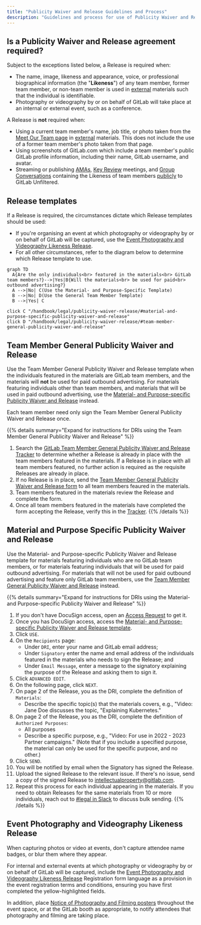 ```yaml
---
title: "Publicity Waiver and Release Guidelines and Process"
description: "Guidelines and process for use of Publicity Waiver and Release agreements"
---
```


## Is a Publicity Waiver and Release agreement required?

Subject to the exceptions listed below, a Release is required when:
- The name, image, likeness and appearance, voice, or professional biographical information (the "**Likeness**") of any team member, former team member, or non-team member is used in [external](https://about.gitlab.com/handbook/legal/materials-legal-review-process/#external-vs-internal-use) materials such that the individual is identifiable.
- Photography or videography by or on behalf of GitLab will take place at an internal or external event, such as a conference.

A Release is **not** required when:
- Using a current team member's name, job title, or photo taken from the [Meet Our Team page](/handbook/company/team/) in [external](https://about.gitlab.com/handbook/legal/materials-legal-review-process/#external-vs-internal-use) materials. This does not include the use of a former team member's photo taken from that page.
- Using screenshots of GitLab.com which include a team member's public GitLab profile information, including their name, GitLab username, and avatar.
- Streaming or publishing [AMAs](/handbook/communication/ask-me-anything/), [Key Review](/handbook/key-review/) meetings, and [Group Conversations](/handbook/group-conversations/) containing the Likeness of team members [publicly](/handbook/marketing/marketing-operations/youtube/#visibility) to GitLab Unfiltered.

## Release templates

If a Release is required, the circumstances dictate which Release templates should be used:
- If you're organising an event at which photography or videography by or on behalf of GitLab will be captured, use the [Event Photography and Videography Likeness Release](./#event-photograph-and-videography-likeness-release).
- For all other circumstances, refer to the diagram below to determine which Release template to use.

```mermaid
graph TD
  A{Are the only individuals<br> featured in the materials<br> GitLab team members?}-->|Yes|B{Will the materials<br> be used for paid<br> outbound advertising?}
  A -->|No| C(Use the Material- and Purpose-Specific Template)
  B -->|No| D(Use the General Team Member Template)
  B -->|Yes| C

click C "/handbook/legal/publicity-waiver-release/#material-and-purpose-specific-publicity-waiver-and-release"
click D "/handbook/legal/publicity-waiver-release/#team-member-general-publicity-waiver-and-release"
```

## Team Member General Publicity Waiver and Release

Use the Team Member General Publicity Waiver and Release template when the individuals featured in the materials are GitLab team members, and the materials will **not** be used for paid outbound advertising. For materials featuring individuals other than team members, and materials that will be used in paid outbound advertising, use the [Material- and Purpose-specific Publicity Waiver and Release](./#material--and-purpose-specific-publicity-waiver-and-release) instead.

Each team member need only sign the Team Member General Publicity Waiver and Release once.

{{% details summary="Expand for instructions for DRIs using the Team Member General Publicity Waiver and Release" %}}
1. Search the [GitLab Team Member General Publicity Waiver and Release Tracker](https://docs.google.com/spreadsheets/d/1fOENNDeCoAzXSdHIcD7GGJnwpUYL1qlqzwB1WbHrdlg/edit#gid=249560389) to determine whether a Release is already in place with the team members featured in the materials. If a Release is in place with all team members featured, no further action is required as the requisite Releases are already in place.
1. If no Release is in place, send the [Team Member General Publicity Waiver and Release form](https://docs.google.com/forms/d/1QACcbwfmEZzGSvBQ-UzPtQjsgduSxy5B5cV-C0DUmWs/edit) to all team members feaured in the materials.
1. Team members featured in the materials review the Release and complete the form.
1. Once all team members featured in the materials have completed the form accepting the Release, verify this in the [Tracker](https://docs.google.com/spreadsheets/d/1fOENNDeCoAzXSdHIcD7GGJnwpUYL1qlqzwB1WbHrdlg/edit#gid=249560389).
{{% /details %}}

## Material and Purpose Specific Publicity Waiver and Release

Use the Material- and Purpose-specific Publicity Waiver and Release template for materials featuring individuals who are no GitLab team members, or for materials featuring individuals that will be used for paid outbound advertising. For materials that will not be used for paid outbound advertising and feature only GitLab team members, use the [Team Member General Publicity Waiver and Release](./#team-member-general-publicity-waiver-and-release) instead.

{{% details summary="Expand for instructions for DRIs using the Material- and Purpose-specific Publicity Waiver and Release" %}}
1. If you don't have DocuSign access, open an [Access Request](/handbook/business-technology/team-member-enablement/onboarding-access-requests/access-requests/) to get it.
1. Once you has DocuSign access, access the [Material- and Purpose-specific Publicity Waiver and Release template](https://app.docusign.com/templates/details/0716de66-3f1e-4969-b305-4562b9af665d).
1. Click `USE`.
1. On the `Recipients` page:
   - Under `DRI`, enter your name and GitLab email address;
   - Under `Signatory` enter the name and email address of the individuals featured in the materials who needs to sign the Release; and
   - Under `Email Message`, enter a message to the signatory explaining the purpose of the Release and asking them to sign it.
1. Click `ADVANCED EDIT`.
1. On the following page, click `NEXT`.
1. On page 2 of the Release, you as the DRI, complete the definition of `Materials`:
    - Describe the specific topic(s) that the materials covers, e.g., "Video: Jane Doe discusses the topic, "Explaining Kubernetes."
1. On page 2 of the Release, you as the DRI, complete the definition of `Authorized Purposes`:
    - All purposes
    - Describe a specific purpose, e.g., "Video: For use in 2022 - 2023 Partner campaigns." (Note that if you include a specified purpose, the material can only be used for the specific purpose, and no other.)
1. Click `SEND`.
1. You will be notified by email when the Signatory has signed the Release.
1. Upload the signed Release to the relevant issue.  If there's no issue, send a copy of the signed Release to intellectualproperty@gitlab.com.
1. Repeat this process for each individual appearing in the materials. If you need to obtain Releases for the same materials from 10 or more individuals, reach out to [#legal in Slack](https://app.slack.com/client/T02592416/C78E74A6L) to discuss bulk sending.
{{% /details %}}

## Event Photography and Videography Likeness Release

When capturing photos or video at events, don't capture attendee name badges, or blur them where they appear.

For internal and external events at which photography or videography by or on behalf of GitLab will be captured, include the [Event Photography and Videography Likeness Release](https://docs.google.com/document/d/11ihdyShiPngTZg9gtl2LvoU6Uixp2ohEE5mVQEv18NM/edit) Registration form language as a provision in the event registration terms and conditions, ensuring you have first completed the yellow-highlighted fields.

In addition, place [Notice of Photography and Filming posters](https://docs.google.com/document/d/11ihdyShiPngTZg9gtl2LvoU6Uixp2ohEE5mVQEv18NM/edit#bookmark=id.9bgkjm7gij8e) throughout the event space, or at the GitLab booth as appropriate, to notify attendees that photography and filming are taking place.
